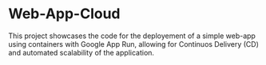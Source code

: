# Web-App-Cloud
This project showcases the code for the deployement of a simple web-app using containers with Google App Run, allowing for Continuos Delivery (CD) and automated scalability of the application.
